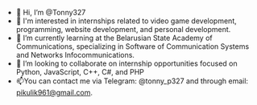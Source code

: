 - 👋 Hi, I’m @Tonny327
- 👀 I'm interested in internships related to video game development, programming, website development, and personal development.
- 🌱 I’m currently learning at the Belarusian State Academy of Communications, specializing in Software of Communication Systems and Networks Infocommunications.
- 💞️ I’m looking to collaborate on internship opportunities focused on Python, JavaScript, C++, C#, and PHP
- 📫You can contact me via Telegram: @tonny_p327 and through email: pikulik961@gmail.com.

<!---
Tonny327/Tonny327 is a ✨ special ✨ repository because its `README.md` (this file) appears on your GitHub profile.
You can click the Preview link to take a look at your changes.
--->
